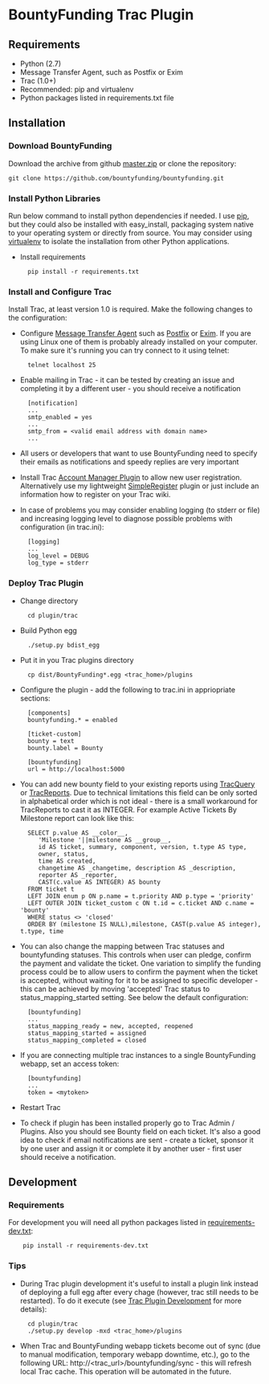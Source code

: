 BountyFunding Trac Plugin
===================================

Requirements
------------
* Python (2.7)
* Message Transfer Agent, such as Postfix or Exim
* Trac (1.0+)
* Recommended: pip and virtualenv
* Python packages listed in requirements.txt file

Installation
------------
### Download BountyFunding
Download the archive from github [master.zip](https://github.com/bountyfunding/bountyfunding/archive/master.zip) or clone the repository:
	
	git clone https://github.com/bountyfunding/bountyfunding.git

### Install Python Libraries
Run below command to install python dependencies if needed. I use [pip](http://www.pip-installer.org), but they could also be installed with easy_install, packaging system native to your operating system or directly from source. You may consider using [virtualenv](http://www.virtualenv.org) to isolate the installation from other Python applications.

* Install requirements

		pip install -r requirements.txt

### Install and Configure Trac
Install Trac, at least version 1.0 is required. Make the following changes to the configuration:

* Configure [Message Transfer Agent](https://en.wikipedia.org/wiki/Mail_transfer_agent) such as [Postfix](http://www.postfix.org/) or [Exim](http://www.exim.org/). If you are using Linux one of them is probably already installed on your computer. To make sure it's running you can try connect to it using telnet:

		telnet localhost 25

* Enable mailing in Trac - it can be tested by creating an issue and completing it by a different user - you should receive a notification  		

		[notification]
		...
		smtp_enabled = yes
		...
		smtp_from = <valid email address with domain name>
		...

* All users or developers that want to use BountyFunding need to specify their emails as notifications and speedy replies are very important
* Install Trac [Account Manager Plugin](http://trac-hacks.org/wiki/AccountManagerPlugin) to allow new user registration. Alternatively use my lightweight [SimpleRegister](https://github.com/loomchild/simpleregister) plugin or just include an information how to register on your Trac wiki.
* In case of problems you may consider enabling logging (to stderr or file) and increasing logging level to diagnose possible problems with configuration (in trac.ini):

		[logging]
		...
		log_level = DEBUG
		log_type = stderr

### Deploy Trac Plugin
* Change directory

		cd plugin/trac

* Build Python egg
	
		./setup.py bdist_egg

* Put it in you Trac plugins directory

		cp dist/BountyFunding*.egg <trac_home>/plugins

* Configure the plugin - add the following to trac.ini in appriopriate sections:
  
  		[components]
		bountyfunding.* = enabled

		[ticket-custom]
		bounty = text
		bounty.label = Bounty
		
		[bountyfunding]
		url = http://localhost:5000

* You can add new bounty field to your existing reports using [TracQuery](http://trac.edgewall.org/wiki/TracQuery) or [TracReports](http://trac.edgewall.org/wiki/TracReports). Due to technical limitations this field can be only sorted in alphabetical order which is not ideal - there is a small workaround for TracReports to cast it as INTEGER. For example Active Tickets By Milestone report can look like this:
		
		SELECT p.value AS __color__,
		   'Milestone '||milestone AS __group__,
		   id AS ticket, summary, component, version, t.type AS type,
		   owner, status,
		   time AS created,
		   changetime AS _changetime, description AS _description,
		   reporter AS _reporter,
		   CAST(c.value AS INTEGER) AS bounty
		FROM ticket t
		LEFT JOIN enum p ON p.name = t.priority AND p.type = 'priority'
		LEFT OUTER JOIN ticket_custom c ON t.id = c.ticket AND c.name = 'bounty'
		WHERE status <> 'closed'
		ORDER BY (milestone IS NULL),milestone, CAST(p.value AS integer), t.type, time

* You can also change the mapping between Trac statuses and bountyfunding statuses. This controls when user can pledge, confirm the payment and validate the ticket. One variation to simplify the funding process could be to allow users to confirm the payment when the ticket is accepted, without waiting for it to be assigned to specific developer - this can be achieved by moving 'accepted' Trac status to status_mapping_started setting. See below the default configuration:

		[bountyfunding]
		...
		status_mapping_ready = new, accepted, reopened
		status_mapping_started = assigned
		status_mapping_completed = closed

* If you are connecting multiple trac instances to a single BountyFunding webapp, set an access token:
  	
		[bountyfunding]
		...
		token = <mytoken>

* Restart Trac
* To check if plugin has been installed properly go to Trac Admin / Plugins. Also you should see Bounty field on each ticket. It's also a good idea to check if email notifications are sent - create a ticket, sponsor it by one user and assign it or complete it by another user - first user should receive a notification. 

Development
-----------

### Requirements
For development you will need all python packages listed in [requirements-dev.txt](requirements-dev.txt):
	
		pip install -r requirements-dev.txt

### Tips
* During Trac plugin development it's useful to install a plugin link instead of deploying a full egg after every chage (however, trac still needs to be restarted). To do it execute (see [Trac Plugin Development](http://trac.edgewall.org/wiki/TracDev/PluginDevelopment) for more details):

		cd plugin/trac
		./setup.py develop -mxd <trac_home>/plugins
* When Trac and BountyFunding webapp tickets become out of sync (due to manual modification, temporary webapp downtime, etc.), go to the following URL: http://\<trac_url\>/bountyfunding/sync - this will refresh local Trac cache. This operation will be automated in the future.

